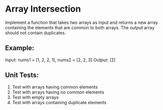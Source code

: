 # Array Intersection
Implement a function that takes two arrays as input and returns a new array containing the elements that are common to both arrays. The output array should not contain duplicates.

## Example:
Input: nums1 = [1, 2, 2, 1], nums2 = [2, 2, 3]
Output: [2]

## Unit Tests:
1. Test with arrays having common elements
2. Test with arrays having no common elements
3. Test with empty arrays
4. Test with arrays containing duplicate elements
